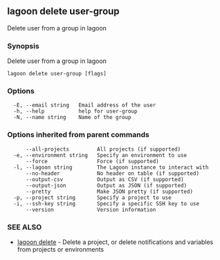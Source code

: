 ## lagoon delete user-group

Delete user from a group in lagoon

### Synopsis

Delete user from a group in lagoon

```
lagoon delete user-group [flags]
```

### Options

```
  -E, --email string   Email address of the user
  -h, --help           help for user-group
  -N, --name string    Name of the group
```

### Options inherited from parent commands

```
      --all-projects         All projects (if supported)
  -e, --environment string   Specify an environment to use
      --force                Force (if supported)
  -l, --lagoon string        The Lagoon instance to interact with
      --no-header            No header on table (if supported)
      --output-csv           Output as CSV (if supported)
      --output-json          Output as JSON (if supported)
      --pretty               Make JSON pretty (if supported)
  -p, --project string       Specify a project to use
  -i, --ssh-key string       Specify a specific SSH key to use
      --version              Version information
```

### SEE ALSO

* [lagoon delete](lagoon_delete.md)	 - Delete a project, or delete notifications and variables from projects or environments

